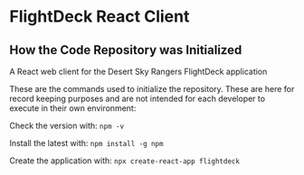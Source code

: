 # FlightDeck React Client

## How the Code Repository was Initialized

A React web client for the Desert Sky Rangers FlightDeck application

These are the commands used to initialize the repository. These are here for record keeping purposes and are not intended for each developer to execute in their own environment:

Check the version with: ```npm -v```

Install the latest with: ```npm install -g npm```

Create the application with: ```npx create-react-app flightdeck```

